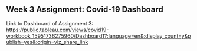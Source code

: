 ## Week 3 Assignment: Covid-19 Dashboard
Link to Dashboard of Assignment 3:  
https://public.tableau.com/views/covid19-workbook_15951736275960/Dashboard1?:language=en&:display_count=y&publish=yes&:origin=viz_share_link  
